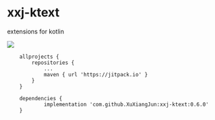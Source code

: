 # xxj-ktext
extensions for kotlin

[![](https://jitpack.io/v/XuXiangJun/xxj-ktext.svg)](https://jitpack.io/#XuXiangJun/xxj-ktext)

```
    allprojects {
        repositories {
            ...
            maven { url 'https://jitpack.io' }
        }
    }
```
```
    dependencies {
            implementation 'com.github.XuXiangJun:xxj-ktext:0.6.0'
    }
```
